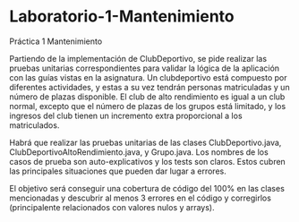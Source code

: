 # Laboratorio-1-Mantenimiento
Práctica 1 Mantenimiento

Partiendo de la implementación de ClubDeportivo, se pide realizar las pruebas unitarias correspondientes para validar la lógica de la aplicación con las guías vistas en la asignatura. Un clubdeportivo está compuesto por diferentes actividades, y estas a su vez tendrán personas matriculadas y un número de plazas disponible. El club de alto rendimiento es igual a un club normal, excepto que el número de plazas de los grupos está limitado, y los ingresos del club tienen un incremento extra proporcional a los matriculados. 

Habrá que realizar las pruebas unitarias de las clases ClubDeportivo.java, ClubDeportivoAltoRendimiento.java, y Grupo.java. Los nombres de los casos de prueba son auto-explicativos y los tests son claros. Estos cubren las principales situaciones que pueden dar lugar a errores.

El objetivo será conseguir una cobertura de código del 100% en las clases mencionadas y descubrir al menos 3 errores en el código y corregirlos (principalente relacionados con valores nulos y arrays).

